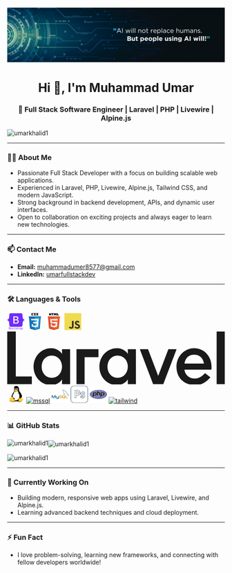 ![logo](usman-linkdin.jpg)

<h1 align="center">Hi 👋, I'm Muhammad Umar</h1>
<h3 align="center">🚀 Full Stack Software Engineer | Laravel | PHP | Livewire | Alpine.js</h3>


<p align="left">
  <img src="https://komarev.com/ghpvc/?username=umarkhalid1&label=Profile%20views&color=0e75b6&style=flat" alt="umarkhalid1" />
</p>

---

### 👨‍💻 About Me

- Passionate Full Stack Developer with a focus on building scalable web applications.
- Experienced in Laravel, PHP, Livewire, Alpine.js, Tailwind CSS, and modern JavaScript.
- Strong background in backend development, APIs, and dynamic user interfaces.
- Open to collaboration on exciting projects and always eager to learn new technologies.

---

### 📫 Contact Me

- **Email:** muhammadumer8577@gmail.com
- **LinkedIn:** [umarfullstackdev](https://linkedin.com/in/umarfullstackdev)

---

### 🛠️ Languages & Tools

<p align="left">
  <a href="https://getbootstrap.com" target="_blank" rel="noreferrer"><img src="https://raw.githubusercontent.com/devicons/devicon/master/icons/bootstrap/bootstrap-plain-wordmark.svg" alt="bootstrap" width="40" height="40"/></a>
  <a href="https://www.w3schools.com/css/" target="_blank" rel="noreferrer"><img src="https://raw.githubusercontent.com/devicons/devicon/master/icons/css3/css3-original-wordmark.svg" alt="css3" width="40" height="40"/></a>
  <a href="https://www.w3.org/html/" target="_blank" rel="noreferrer"><img src="https://raw.githubusercontent.com/devicons/devicon/master/icons/html5/html5-original-wordmark.svg" alt="html5" width="40" height="40"/></a>
  <a href="https://developer.mozilla.org/en-US/docs/Web/JavaScript" target="_blank" rel="noreferrer"><img src="https://raw.githubusercontent.com/devicons/devicon/master/icons/javascript/javascript-original.svg" alt="javascript" width="40" height="40"/></a>
  <a href="https://laravel.com/" target="_blank" rel="noreferrer"><svg class="w-full h-full"
    width="1280"
    height="308"
    viewBox="0 0 1280 308"
    fill="none"
    xmlns="http://www.w3.org/2000/svg"
>
    <path
        d="M50.2753 0H0V308.689H144.713V263.27H50.2753V0Z"
        fill="currentColor"
    />
    <path
        d="M322.209 130.973C315.796 120.684 306.688 112.602 294.883 106.718C283.081 100.84 271.201 97.8969 259.253 97.8969C243.798 97.8969 229.665 100.764 216.843 106.496C204.014 112.228 193.015 120.099 183.834 130.091C174.654 140.088 167.51 151.628 162.412 164.706C157.308 177.792 154.761 191.54 154.761 205.94C154.761 220.645 157.308 234.457 162.412 247.39C167.508 260.332 174.652 271.796 183.834 281.788C193.015 291.785 204.017 299.647 216.843 305.379C229.665 311.111 243.798 313.978 259.253 313.978C271.201 313.978 283.081 311.038 294.883 305.159C306.688 299.282 315.796 291.197 322.209 280.904V308.685H369.865V103.186H322.209V130.973ZM317.837 231.076C314.922 239.016 310.841 245.925 305.598 251.804C300.35 257.687 294.009 262.389 286.579 265.917C279.146 269.445 270.905 271.208 261.875 271.208C252.837 271.208 244.676 269.445 237.391 265.917C230.104 262.389 223.839 257.687 218.593 251.804C213.345 245.925 209.335 239.016 206.57 231.076C203.794 223.138 202.417 214.759 202.417 205.942C202.417 197.12 203.794 188.742 206.57 180.804C209.335 172.866 213.345 165.961 218.593 160.078C223.839 154.201 230.102 149.493 237.391 145.965C244.676 142.437 252.837 140.674 261.875 140.674C270.908 140.674 279.146 142.437 286.579 145.965C294.009 149.493 300.35 154.199 305.598 160.078C310.844 165.961 314.922 172.866 317.837 180.804C320.748 188.742 322.209 197.12 322.209 205.942C322.209 214.759 320.748 223.138 317.837 231.076Z"
        fill="currentColor"
    />
    <path
        d="M709.568 130.973C703.155 120.684 694.047 112.602 682.242 106.718C670.44 100.84 658.56 97.8969 646.612 97.8969C631.157 97.8969 617.024 100.764 604.202 106.496C591.373 112.228 580.374 120.099 571.193 130.091C562.013 140.088 554.869 151.628 549.771 164.706C544.666 177.792 542.12 191.54 542.12 205.94C542.12 220.645 544.666 234.457 549.771 247.39C554.867 260.332 562.01 271.796 571.193 281.788C580.374 291.785 591.375 299.647 604.202 305.379C617.024 311.111 631.157 313.978 646.612 313.978C658.56 313.978 670.44 311.038 682.242 305.159C694.047 299.282 703.155 291.197 709.568 280.904V308.685H757.224V103.186H709.568V130.973ZM705.198 231.076C702.283 239.016 698.202 245.925 692.959 251.804C687.711 257.687 681.37 262.389 673.94 265.917C666.507 269.445 658.266 271.208 649.236 271.208C640.198 271.208 632.037 269.445 624.752 265.917C617.465 262.389 611.2 257.687 605.954 251.804C600.706 245.925 596.696 239.016 593.931 231.076C591.155 223.138 589.778 214.759 589.778 205.942C589.778 197.12 591.155 188.742 593.931 180.804C596.696 172.866 600.706 165.961 605.954 160.078C611.2 154.201 617.463 149.493 624.752 145.965C632.037 142.437 640.198 140.674 649.236 140.674C658.269 140.674 666.507 142.437 673.94 145.965C681.37 149.493 687.711 154.199 692.959 160.078C698.205 165.961 702.283 172.866 705.198 180.804C708.109 188.742 709.57 197.12 709.57 205.942C709.568 214.759 708.107 223.138 705.198 231.076Z"
        fill="currentColor"
    />
    <path
        d="M1280 1.12315e-05H1232.35V308.689H1280V1.12315e-05Z"
        fill="currentColor"
    />
    <path
        d="M407.466 308.689H455.117V150.486H536.876V103.192H407.466V308.689Z"
        fill="currentColor"
    />
    <path
        d="M948.281 103.192L888.386 260.557L828.489 103.192H780.224L858.441 308.689H918.331L996.546 103.192H948.281Z"
        fill="currentColor"
    />
    <path
        d="M1100.48 97.908C1042.13 97.908 995.937 146.279 995.937 205.944C995.937 271.9 1040.64 313.98 1106.59 313.98C1143.5 313.98 1167.06 299.745 1195.85 268.746L1163.66 243.621C1163.64 243.646 1139.36 275.802 1103.1 275.802C1060.96 275.802 1043.22 241.533 1043.22 223.803H1201.32C1209.62 155.913 1165.37 97.908 1100.48 97.908ZM1043.35 188.085C1043.71 184.13 1049.2 136.086 1100.1 136.086C1151.01 136.086 1157.19 184.123 1157.55 188.085H1043.35Z"
        fill="currentColor"
    />
</svg></a>
  <a href="https://www.linux.org/" target="_blank" rel="noreferrer"><img src="https://raw.githubusercontent.com/devicons/devicon/master/icons/linux/linux-original.svg" alt="linux" width="40" height="40"/></a>
  <a href="https://www.microsoft.com/en-us/sql-server" target="_blank" rel="noreferrer"><img src="https://www.svgrepo.com/show/303229/microsoft-sql-server-logo.svg" alt="mssql" width="40" height="40"/></a>
  <a href="https://www.mysql.com/" target="_blank" rel="noreferrer"><img src="https://raw.githubusercontent.com/devicons/devicon/master/icons/mysql/mysql-original-wordmark.svg" alt="mysql" width="40" height="40"/></a>
  <a href="https://www.photoshop.com/en" target="_blank" rel="noreferrer"><img src="https://raw.githubusercontent.com/devicons/devicon/master/icons/photoshop/photoshop-line.svg" alt="photoshop" width="40" height="40"/></a>
  <a href="https://www.php.net" target="_blank" rel="noreferrer"><img src="https://raw.githubusercontent.com/devicons/devicon/master/icons/php/php-original.svg" alt="php" width="40" height="40"/></a>
  <a href="https://tailwindcss.com/" target="_blank" rel="noreferrer"><img src="https://www.vectorlogo.zone/logos/tailwindcss/tailwindcss-icon.svg" alt="tailwind" width="40" height="40"/></a>
</p>

---

### 📊 GitHub Stats

<p>
  <img align="left" src="https://github-readme-stats.vercel.app/api/top-langs?username=umarkhalid1&show_icons=true&locale=en&layout=compact" alt="umarkhalid1" />
</p>
<p>
  <img align="center" src="https://github-readme-stats.vercel.app/api?username=umarkhalid1&show_icons=true&locale=en" alt="umarkhalid1" />
</p>
<p>
  <img align="center" src="https://github-readme-streak-stats.herokuapp.com/?user=umarkhalid1&" alt="umarkhalid1" />
</p>

---

### 🌱 Currently Working On

- Building modern, responsive web apps using Laravel, Livewire, and Alpine.js.
- Learning advanced backend techniques and cloud deployment.

---

### ⚡ Fun Fact

- I love problem-solving, learning new frameworks, and connecting with fellow developers worldwide!
